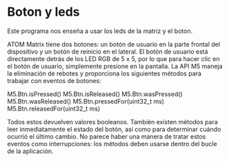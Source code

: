 # Boton y leds

Este programa nos enseña a usar los leds de la matriz y el boton.

ATOM Matrix tiene dos botones: un botón de usuario en la parte frontal del dispositivo y un botón de reinicio en el lateral. El botón de usuario está directamente detrás de los LED RGB de 5 x 5, por lo que para hacer clic en el botón de usuario, simplemente presione en la pantalla. La API M5 maneja la eliminación de rebotes y proporciona los siguientes métodos para trabajar con eventos de botones:

M5.Btn.isPressed()
M5.Btn.isReleased()
M5.Btn.wasPressed()
M5.Btn.wasReleased()
M5.Btn.pressedFor(uint32_t ms)
M5.Btn.releasedFor(uint32_t ms)

Todos estos devuelven valores booleanos. También existen métodos para leer inmediatamente el estado del botón, así como para determinar cuándo ocurrió el último cambio.
No parece haber una manera de tratar estos eventos como interrupciones: los métodos deben usarse dentro del bucle de la aplicación.